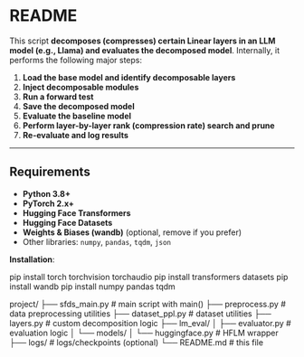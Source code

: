# README

This script **decomposes (compresses) certain Linear layers in an LLM model (e.g., Llama) and evaluates the decomposed model**. Internally, it performs the following major steps:

1. **Load the base model and identify decomposable layers**  
2. **Inject decomposable modules**  
3. **Run a forward test**  
4. **Save the decomposed model**  
5. **Evaluate the baseline model**  
6. **Perform layer-by-layer rank (compression rate) search and prune**  
7. **Re-evaluate and log results**

---

## Requirements

- **Python 3.8+**  
- **PyTorch 2.x+**  
- **Hugging Face Transformers**  
- **Hugging Face Datasets**  
- **Weights & Biases (wandb)** (optional, remove if you prefer)  
- Other libraries: `numpy`, `pandas`, `tqdm`, `json`

**Installation**:

pip install torch torchvision torchaudio
pip install transformers datasets
pip install wandb
pip install numpy pandas tqdm


project/
├── sfds_main.py                # main script with main()
├── preprocess.py               # data preprocessing utilities
├── dataset_ppl.py              # dataset utilities
├── layers.py                   # custom decomposition logic
├── lm_eval/
│   ├── evaluator.py            # evaluation logic
│   └── models/
│       └── huggingface.py      # HFLM wrapper
├── logs/                       # logs/checkpoints (optional)
└── README.md                   # this file
